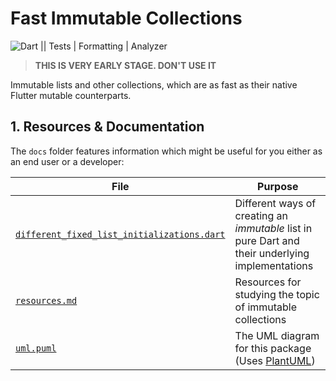 # Fast Immutable Collections

![Dart || Tests | Formatting | Analyzer][github_ci_badge]

> **THIS IS VERY EARLY STAGE. DON'T USE IT**

Immutable lists and other collections, which are as fast as their native Flutter mutable counterparts.


[github_ci_badge]: https://github.com/marcglasberg/fast_immutable_collections/workflows/Dart%20%7C%7C%20Tests%20%7C%20Formatting%20%7C%20Analyzer/badge.svg?branch=master

## 1. Resources & Documentation

The `docs` folder features information which might be useful for you either as an end user or a developer:

| File                                        | Purpose                                                                                          |
| ------------------------------------------- | ------------------------------------------------------------------------------------------------ |
| [`different_fixed_list_initializations.dart`][different_fixed_list_initializations] | Different ways of creating an *immutable* list in pure Dart and their underlying implementations |
| [`resources.md`][resources]                              | Resources for studying the topic of immutable collections                                        |
| [`uml.puml`][uml]                                  | The UML diagram for this package (Uses [PlantUML][plant_uml])                                    |


[different_fixed_list_initializations]: docs/different_fixed_list_initializations.dart
[plant_uml]: https://plantuml.com/
[resources]: docs/resources.md
[uml]: docs/uml.puml